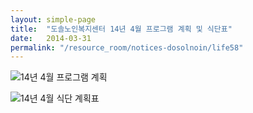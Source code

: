 ```yaml
---
layout: simple-page
title:  "도솔노인복지센터 14년 4월 프로그램 계획 및 식단표"
date:   2014-03-31
permalink: "/resource_room/notices-dosolnoin/life58"
---
```


![14년 4월 프로그램 계획](/resource_room/notices-dosolnoin/files/14년4월프로그램계획및식단표1.png)

![14년 4월 식단 계획표](/resource_room/notices-dosolnoin/files/14년4월프로그램계획및식단표2.png)
